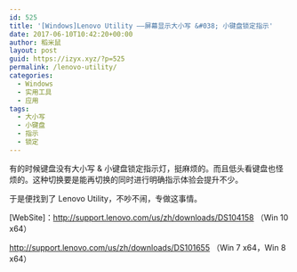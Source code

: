 ```yaml
---
id: 525
title: '[Windows]Lenovo Utility ——屏幕显示大小写 &#038; 小键盘锁定指示'
date: 2017-06-10T10:42:20+00:00
author: 稻米鼠
layout: post
guid: https://izyx.xyz/?p=525
permalink: /lenovo-utility/
categories:
  - Windows
  - 实用工具
  - 应用
tags:
  - 大小写
  - 小键盘
  - 指示
  - 锁定
---
```

有的时候键盘没有大小写 & 小键盘锁定指示灯，挺麻烦的。而且低头看键盘也怪烦的。这种切换要是能再切换的同时进行明确指示体验会提升不少。

于是便找到了 Lenovo Utility，不吵不闹，专做这事情。

[WebSite]：<http://support.lenovo.com/us/zh/downloads/DS104158> （Win 10 x64）

http://support.lenovo.com/us/zh/downloads/DS101655 （Win 7 x64，Win 8 x64）
